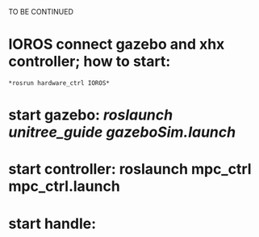 TO BE CONTINUED
# IOROS connect gazebo and xhx controller; how to start: 
    *rosrun hardware_ctrl IOROS*
# start gazebo:  *roslaunch unitree_guide gazeboSim.launch*
# start controller: roslaunch mpc_ctrl mpc_ctrl.launch
# start handle: 
